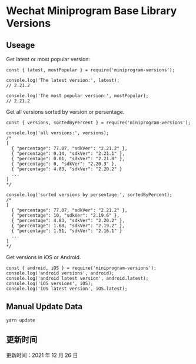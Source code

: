 
# Wechat Miniprogram Base Library Versions

## Useage

Get latest or most popular version:

```;
const { latest, mostPopular } = require('miniprogram-versions');

console.log('The latest version:', latest);
// 2.21.2

console.log('The most popular version:', mostPopular);
// 2.21.2

```

Get all versions sorted by version or persentage.

```
const { versions, sortedByPercent } = require('miniprogram-versions');

console.log('all versions:', versions);
/*
[
  { "percentage": 77.07, "sdkVer": "2.21.2" },
  { "percentage": 0.14, "sdkVer": "2.21.1" },
  { "percentage": 0.01, "sdkVer": "2.21.0" },
  { "percentage": 0, "sdkVer": "2.20.3" },
  { "percentage": 4.83, "sdkVer": "2.20.2" }
  ...
]
*/

console.log('sorted versions by persentage:', sortedByPercent);
/*
[
  { "percentage": 77.07, "sdkVer": "2.21.2" },
  { "percentage": 10, "sdkVer": "2.19.6" },
  { "percentage": 4.83, "sdkVer": "2.20.2" },
  { "percentage": 1.68, "sdkVer": "2.19.2" },
  { "percentage": 1.51, "sdkVer": "2.16.1" }
  ...
]
*/
```

Get versions in iOS or Android.

```
const { android, iOS } = require('miniprogram-versions');
console.log('android versions', android);
console.log('android latest version', android.latest);
console.log('iOS versions', iOS);
console.log('iOS latest version', iOS.latest);
```

## Manual Update Data

```
yarn update
```

## 更新时间

更新时间：2021 年 12 月 26 日
